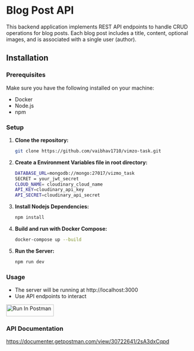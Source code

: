# Blog Post API

This backend application implements REST API endpoints to handle CRUD operations for blog posts. Each blog post includes a title, content, optional images, and is associated with a single user (author).

## Installation

### Prerequisites

Make sure you have the following installed on your machine:
- Docker
- Node.js
- npm

### Setup

1. **Clone the repository:**
   ```bash
   git clone https://github.com/vaibhav1710/vimzo-task.git


2. **Create a Environment Variables file in root directory:**
   ```bash
   DATABASE_URL=mongodb://mongo:27017/vizmo_task
   SECRET = your_jwt_secret
   CLOUD_NAME= cloudinary_cloud_name  
   API_KEY=cloudinary_api_key  
   API_SECRET=cloudinary_api_secret

3. **Install Nodejs Dependencies:**
   ```bash
   npm install

4. **Build and run with Docker Compose:**
   ```bash
   docker-compose up --build

5. **Run the Server:**
   ```bash
   npm run dev
   

### Usage

 - The server will be running at http://localhost:3000
 - Use API endpoints to interact

[<img src="https://run.pstmn.io/button.svg" alt="Run In Postman" style="width: 128px; height: 32px;">](https://app.getpostman.com/run-collection/30722641-8ed98728-279c-414b-9769-2f137002142f?action=collection%2Ffork&source=rip_markdown&collection-url=entityId%3D30722641-8ed98728-279c-414b-9769-2f137002142f%26entityType%3Dcollection%26workspaceId%3Ddab268f4-03ca-44b0-b588-eabd1d433d2c)

### API Documentation
https://documenter.getpostman.com/view/30722641/2sA3dxCqpd
       
